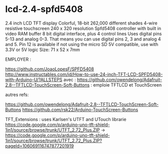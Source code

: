# lcd-2.4-spfd5408
2.4 inch LCD TFT display
Colorful, 18-bit 262,000 different shades
4-wire resistive touchscreen
240 x 320 resolution
Spfd5408 controller with built in video RAM buffer
8 bit digital interface, plus 4 control lines
Uses digital pins 5-13 and analog 0-3. That means you can use digital pins 2, 3 and analog 4 and 5. Pin 12 is available if not using the micro SD
5V compatible, use with 3.3V or 5V logic
Size: 71 x 52 x 7mm


EMPLOYER :

https://github.com/JoaoLopesF/SPFD5408
http://www.instructables.com/id/How-to-use-24-inch-TFT-LCD-SPFD5408-with-Arduino-U/?ALLSTEPS
avec :
https://github.com/owendelong/Adafruit-2.8--TFTLCD-TouchScreen-Soft-Buttons : emploie TFTLCD et TouchScreen




autres refs:

https://github.com/owendelong/Adafruit-2.8--TFTLCD-TouchScreen-Soft-Buttons
https://github.com/rsk22/Arduino-TouchScreen-Buttons


TFT_Extensions : uses  Karlsen's UTFT and UTouch librarie
https://code.google.com/p/arduino-uno-tft-shield-1in1/source/browse/trunk/UTFT_2.72_Plus.ZIP﻿
-> https://code.google.com/p/arduino-uno-tft-shield-1in1/source/browse/trunk/UTFT_2.72_Plus.ZIP?pageId=106069116747877201919



